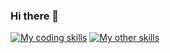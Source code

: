 ### Hi there 👋

[![My coding skills](https://skillicons.dev/icons?i=visualstudio,vscode,cs,dotnet,git,docker,jenkins,linux,html,css)](https://skillicons.dev)
[![My other skills](https://skillicons.dev/icons?i=mysql,figma,postman)](https://skillicons.dev)

<!--
**BagardHugo/BagardHugo** is a ✨ _special_ ✨ repository because its `README.md` (this file) appears on your GitHub profile.

Here are some ideas to get you started:

- 🔭 I’m currently working on ...
- 🌱 I’m currently learning ...
- 👯 I’m looking to collaborate on ...
- 🤔 I’m looking for help with ...
- 💬 Ask me about ...
- 📫 How to reach me: ...
- 😄 Pronouns: ...
- ⚡ Fun fact: ...
-->
